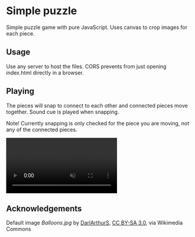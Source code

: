 # Simple puzzle

Simple puzzle game with pure JavaScript. Uses canvas to crop images for each piece.

## Usage

Use any server to host the files. CORS prevents from just opening index.html directly in a browser.

## Playing

The pieces will snap to connect to each other and connected pieces move together. Sound cue is played when snapping.

Note! Currently snapping is only checked for the piece you are moving, not any of the connected pieces.

<video controls muted loop>
  <source src="puzzledemo.mp4" type="video/mp4">
</video>


## Acknowledgements

Default image *Balloons.jpg* by [DarlArthurS](https://commons.wikimedia.org/wiki/File:Colorado_Springs_Hot_Air_Balloon_Competition.jpg), [CC BY-SA 3.0](https://creativecommons.org/licenses/by-sa/3.0), via Wikimedia Commons
